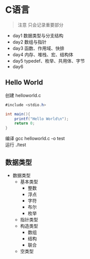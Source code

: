 
# C语言
> 注意 只会记录重要部分
* day1 数据类型与分支结构
* day2 数组与指针
* day3 函数、作用域、快排
* day4 内存、堆栈、宏、结构体
* day5 typedef、枚举、共用体、字节
* day6 
## Hello World

创建 helloworld.c
```java
#include <stdio.h>

int main(){
	printf("Hello World\n");
	return 0;
}
```

编译 gcc helloworld.c -o test  
运行 ./test 

## 数据类型

* 数据类型
  - 基本类型
    - 整数
    - 浮点
    - 字符
    - 布尔
    - 枚举
  - 指针类型
  - 构造类型
    - 数组
    - 结构
    - 联合
  - 空类型
